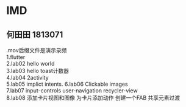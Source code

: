 # IMD
## 何田田 1813071  
.mov后缀文件是演示录频  
1.flutter  
2.lab02 hello world  
3.lab03 hello toast计数器  
4.lab04 2activity  
5.lab05 implict intents. 
6.lab06 Clickable images  
7.lab07 input-controls user-navigation  recycler-view  
8.lab08 添加卡片视图和图像 为卡片添加动作 创建一个FAB 共享元素过渡  


